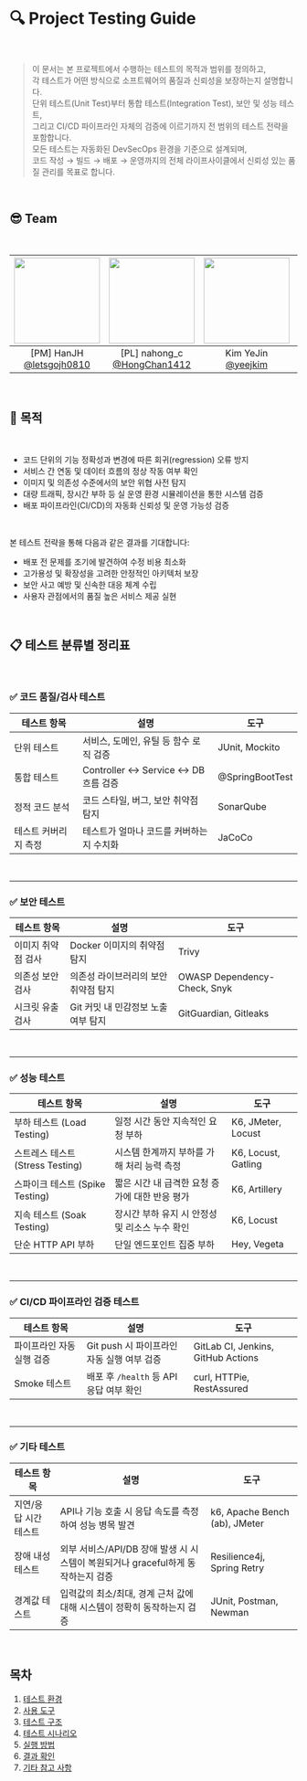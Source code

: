 # 🔍 Project Testing Guide

<br>

> 이 문서는 본 프로젝트에서 수행하는 테스트의 목적과 범위를 정의하고,  
각 테스트가 어떤 방식으로 소프트웨어의 품질과 신뢰성을 보장하는지 설명합니다.  <br>
단위 테스트(Unit Test)부터 통합 테스트(Integration Test), 보안 및 성능 테스트,  
그리고 CI/CD 파이프라인 자체의 검증에 이르기까지 전 범위의 테스트 전략을 포함합니다. <br>
모든 테스트는 자동화된 DevSecOps 환경을 기준으로 설계되며, <br> 
코드 작성 → 빌드 → 배포 → 운영까지의 전체 라이프사이클에서 신뢰성 있는 품질 관리를 목표로 합니다.

<br>

## 😎 Team
<br>

|<img src="https://avatars.githubusercontent.com/u/71498489?v=4" width="150" height="150"/>|<img src="https://avatars.githubusercontent.com/u/95984922?v=4" width="150" height="150"/>|<img src="https://avatars.githubusercontent.com/u/150774446?v=4" width="150" height="150"/>|<img src="https://avatars.githubusercontent.com/u/153366521?v=4" width="150" height="150"/>|<img src="https://avatars.githubusercontent.com/u/127267532?v=4" width="150" height="150"/>|
|:-:|:-:|:-:|:-:|:-:|
|[PM] HanJH<br/>[@letsgojh0810](https://github.com/letsgojh0810)|[PL] nahong_c<br/>[@HongChan1412](https://github.com/HongChan1412)|Kim YeJin<br/>[@yeejkim](https://github.com/yeejkim)|Park ji hye<br/>[@parkjhhh](https://github.com/parkjhhh)|Seok Hye Jin [@HyeJinSeok](https://github.com/HyeJinSeok)|

<br>

## 🎯 목적

<br>

- 코드 단위의 기능 정확성과 변경에 따른 회귀(regression) 오류 방지
- 서비스 간 연동 및 데이터 흐름의 정상 작동 여부 확인
- 이미지 및 의존성 수준에서의 보안 위협 사전 탐지
- 대량 트래픽, 장시간 부하 등 실 운영 환경 시뮬레이션을 통한 시스템 검증
- 배포 파이프라인(CI/CD)의 자동화 신뢰성 및 운영 가능성 검증

<br>

본 테스트 전략을 통해 다음과 같은 결과를 기대합니다:

- 배포 전 문제를 조기에 발견하여 수정 비용 최소화
- 고가용성 및 확장성을 고려한 안정적인 아키텍처 보장
- 보안 사고 예방 및 신속한 대응 체계 수립
- 사용자 관점에서의 품질 높은 서비스 제공 실현

<br>

## 📋 테스트 분류별 정리표

<br>

### ✅ 코드 품질/검사 테스트

| 테스트 항목 | 설명 | 도구 |
|-------------|------|------|
| 단위 테스트 | 서비스, 도메인, 유틸 등 함수 로직 검증 | JUnit, Mockito |
| 통합 테스트 | Controller ↔ Service ↔ DB 흐름 검증 | @SpringBootTest |
| 정적 코드 분석 | 코드 스타일, 버그, 보안 취약점 탐지 | SonarQube |
| 테스트 커버리지 측정 | 테스트가 얼마나 코드를 커버하는지 수치화 | JaCoCo |

<br>

---

### ✅ 보안 테스트

| 테스트 항목 | 설명 | 도구 |
|-------------|------|------|
| 이미지 취약점 검사 | Docker 이미지의 취약점 탐지 | Trivy |
| 의존성 보안 검사 | 의존성 라이브러리의 보안 취약점 탐지 | OWASP Dependency-Check, Snyk |
| 시크릿 유출 검사 | Git 커밋 내 민감정보 노출 여부 탐지 | GitGuardian, Gitleaks |

<br>

---

### ✅ 성능 테스트

| 테스트 항목 | 설명 | 도구 |
|-------------|------|------|
| 부하 테스트 (Load Testing) | 일정 시간 동안 지속적인 요청 부하 | K6, JMeter, Locust |
| 스트레스 테스트 (Stress Testing) | 시스템 한계까지 부하를 가해 처리 능력 측정 | K6, Locust, Gatling |
| 스파이크 테스트 (Spike Testing) | 짧은 시간 내 급격한 요청 증가에 대한 반응 평가 | K6, Artillery |
| 지속 테스트 (Soak Testing) | 장시간 부하 유지 시 안정성 및 리소스 누수 확인 | K6, Locust |
| 단순 HTTP API 부하 | 단일 엔드포인트 집중 부하 | Hey, Vegeta |

<br>

---

### ✅ CI/CD 파이프라인 검증 테스트

| 테스트 항목 | 설명 | 도구 |
|-------------|------|------|
| 파이프라인 자동 실행 검증 | Git push 시 파이프라인 자동 실행 여부 검증 | GitLab CI, Jenkins, GitHub Actions |
| Smoke 테스트 | 배포 후 `/health` 등 API 응답 여부 확인 | curl, HTTPie, RestAssured |

<br>

---

### ✅ 기타 테스트
| 테스트 항목 | 설명 | 도구 |
|-------------|------|----------------|
| 지연/응답 시간 테스트 | API나 기능 호출 시 응답 속도를 측정하여 성능 병목 발견 | k6, Apache Bench (ab), JMeter |
| 장애 내성 테스트 | 외부 서비스/API/DB 장애 발생 시 시스템이 복원되거나 graceful하게 동작하는지 검증 | Resilience4j, Spring Retry |
| 경계값 테스트 | 입력값의 최소/최대, 경계 근처 값에 대해 시스템이 정확히 동작하는지 검증 | JUnit, Postman, Newman |

<br>

## 목차
1. [테스트 환경](#-테스트-환경)
2. [사용 도구](#-사용-도구)
3. [테스트 구조](#-테스트-구조)
4. [테스트 시나리오](#-테스트-시나리오)
5. [실행 방법](#-실행-방법)
6. [결과 확인](#-결과-확인)
7. [기타 참고 사항](#-기타-참고-사항)


